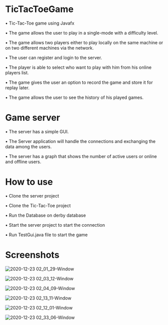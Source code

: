# TicTacToeGame

•	Tic-Tac-Toe game using Javafx

•	The game allows the user to play in a single-mode with a difficulty level.

•	The game allows two players either to play locally on the same machine or on two different machines via the network.

•	The user can register and login to the server.

•	The player is able to select who want to play with him from his online players list.

•	The game gives the user an option to record the game and store it for replay later.

•	The game allows the user to see the history of his played games.



# Game server

•	The server has a simple GUI. 

•	The Server application will handle the connections and exchanging the data among the users.

•	The server has a graph that shows the number of active users or online and offline users.

 # How to use
 
•	Clone the server project 

•	Clone the Tic-Tac-Toe project

•	Run the Database on derby database

•	Start the server project to start the connection

•	Run TestGui.java file to start the game

# Screenshots

![2020-12-23 02_01_29-Window](https://user-images.githubusercontent.com/37050253/102945582-d3a5bd80-44c6-11eb-8d7c-163ee7587786.png)

![2020-12-23 02_03_12-Window](https://user-images.githubusercontent.com/37050253/102945731-49aa2480-44c7-11eb-9e74-4639011b6c4e.png)

![2020-12-23 02_04_09-Window](https://user-images.githubusercontent.com/37050253/102945767-67778980-44c7-11eb-9195-97e6ef5834a4.png)

![2020-12-23 02_13_11-Window](https://user-images.githubusercontent.com/37050253/102945801-80803a80-44c7-11eb-88c5-02bd74f6d98b.png)

![2020-12-23 02_12_01-Window](https://user-images.githubusercontent.com/37050253/102945841-968dfb00-44c7-11eb-9228-b0a626e6c140.png)

![2020-12-23 02_33_06-Window](https://user-images.githubusercontent.com/37050253/102945883-b3c2c980-44c7-11eb-8806-9a20c4fa6e5a.png)


